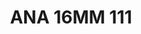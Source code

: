 ---
title: ANA 16MM 111
date: 
draft: false

# descripcion
description : Anillo de plata 925 y nácar. Modelo negro y blanco

materials: Plata 925

color: 

dimensions: 16mm diámetro

code: 05-29-1377

type: "Anillos"

categories: []

price: $9.560,00

price_eftvo: $8.130,00

# Images
# first image will be shown in the product page
images:
  # - image: "images/path_to_image"
  # La ubicacion de las imagenes es imagenes/Anillos/Anillos.Nácar/05-29-1377-ana-16mm-111

---